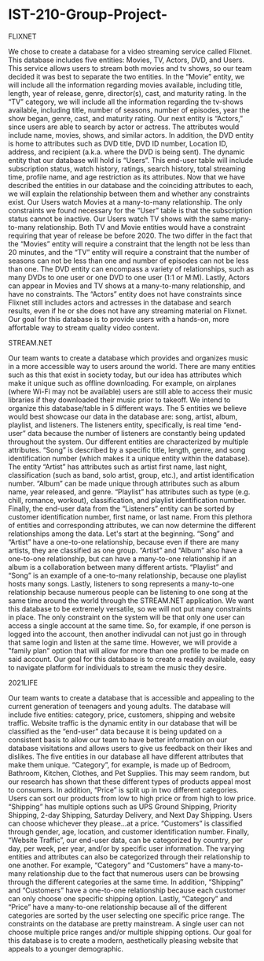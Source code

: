 # IST-210-Group-Project-

FLIXNET

We chose to create a database for a video streaming service called Flixnet. This database includes five entities: Movies, TV, Actors, DVD, and Users. This service allows users to stream both movies and tv shows, so our team decided it was best to separate the two entities. In the “Movie” entity, we will include all the information regarding movies available, including title, length, year of release, genre, director(s), cast, and maturity rating. In the “TV” category, we will include all the information regarding the tv-shows available, including title, number of seasons, number of episodes, year the show began, genre, cast, and maturity rating. Our next entity is “Actors,” since users are able to search by actor or actress. The attributes would include name, movies, shows, and similar actors. In addition, the DVD entity is home to attributes such as DVD title, DVD ID number, Location ID, address, and recipient (a.k.a. where the DVD is being sent). The dynamic entity that our database will hold is “Users”. This end-user table will include subscription status, watch history, ratings, search history, total streaming time, profile name, and age restriction as its attributes.
Now that we have described the entities in our database and the coinciding attributes to each, we will explain the relationship between them and whether any constraints exist. Our Users watch Movies at a many-to-many relationship. The only constraints we found necessary for the “User” table is that the subscription status cannot be inactive. Our Users watch TV shows with the same many-to-many relationship. Both TV and Movie entities would have a constraint requiring that year of release be before 2020. The two differ in the fact that the “Movies” entity will require a constraint that the length not be less than 20 minutes, and the “TV” entity will require a constraint that the number of seasons can not be less than one and number of episodes can not be less than one. The DVD entity can encompass a variety of relationships, such as many DVDs to one user or one DVD to one user (1:1 or M:M).  Lastly, Actors can appear in Movies and TV shows at a many-to-many relationship, and have no constraints. The “Actors” entity does not have constraints since Flixnet still includes actors and actresses in the database and search results, even if he or she does not have any streaming material on Flixnet. 
Our goal for this database is to provide users with a hands-on, more affortable way to stream quality video content. 

 STREAM.NET

Our team wants to create a database which provides and organizes music in a more accessible way to users around the world. There are many entities such as this that exist in society today, but our idea has attributes which make it unique such as offline downloading. For example, on airplanes (where Wi-Fi may not be available) users are still able to access their music libraries if they downloaded their music prior to takeoff. We intend to organize this database/table in 5 different ways. The 5 entities we believe would best showcase our data in the database are: song, artist, album, playlist, and listeners. The listeners entity, specifically, is real time “end-user” data because the number of listeners are constantly being updated throughout the system. Our different entities are characterized by multiple attributes. “Song” is described by a specific title, length, genre, and song identification number (which makes it a unique entity within the database). The entity “Artist” has attributes such as artist first name, last night, classification (such as band, solo artist, group, etc.), and artist identification number. “Album” can be made unique through attributes such as album name, year released, and genre. “Playlist” has attributes such as type (e.g. chill, romance, workout), classification, and playlist identification number. Finally, the end-user data from the “Listeners” entity can be sorted by customer identification number, first name, or last name. 
From this plethora of entities and corresponding attributes, we can now determine the different relationships among the data. Let's start at the beginning. “Song” and “Artist” have a one-to-one relationship, because even if there are many artists, they are classified as one group. “Artist” and “Album” also have a one-to-one relationship, but can have a many-to-one relationship if an album is a collaboration between many different artists. “Playlist” and “Song” is an example of a one-to-many relationship, because one playlist hosts many songs. Lastly, listeners to song represents a many-to-one relationship because numerous people can be listening to one song at the same time around the world through the STREAM.NET application. We want this database to be extremely versatile, so we will not put many constraints in place. The only constraint on the system will be that only one user can access a single account at the same time. So, for example, if one person is logged into the account, then another indivudal can not just go in through that same login and listen at the same time. However, we will provide a "family plan" option that will allow for more than one profile to be made on said account. 
Our goal for this database is to create a readily available, easy to navigate platform for individuals to stream the music they desire.

2021LIFE

Our team wants to create a database that is accessible and appealing to the current generation of teenagers and young adults. The database will include five entities: category, price, customers, shipping and website traffic. Website traffic is the dynamic entity in our database that will be classified as the “end-user” data because it is being updated on a consistent basis to allow our team to have better information on our database visitations and allows users to give us feedback on their likes and dislikes. The five entities in our database all have different attributes that make them unique. “Category”, for example, is made up of Bedroom, Bathroom, Kitchen, Clothes, and Pet Supplies. This may seem random, but our research has shown that these different types of products appeal most to consumers. In addition, “Price” is split up in two different categories. Users can sort our products from low to high price or from high to low price. “Shipping” has multiple options such as UPS Ground Shipping, Priority Shipping, 2-day Shipping, Saturday Delivery, and Next Day Shipping. Users can choose whichever they please...at a price. “Customers” is classified through gender, age, location, and customer identification number. Finally, “Website Traffic”, our end-user data, can be categorized by country, per day, per week, per year, and/or by specific user information.
The varying entities and attributes can also be categorized through their relationship to one another. For example, “Category” and “Customers” have a many-to-many relationship due to the fact that numerous users can be browsing through the different categories at the same time. In addition, “Shipping” and “Customers” have a one-to-one relationship because each customer can only choose one specific shipping option. Lastly, “Category” and “Price” have a many-to-one relationship because all of the different categories are sorted by the user selecting one specific price range. The constraints on the database are pretty mainstream. A single user can not choose multiple price ranges and/or multiple shipping options. 
Our goal for this database is to create a modern, aesthetically pleasing website that appeals to a younger demographic. 



